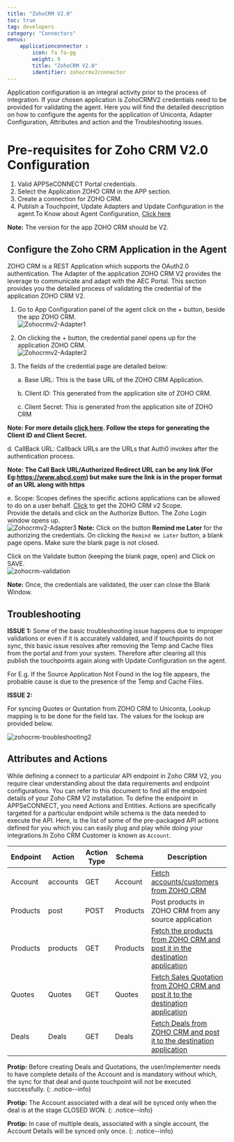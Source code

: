 ```yaml
---
title: "ZohoCRM V2.0"
toc: true
tag: developers
category: "Connectors"
menus: 
    applicationconnector : 
        icon: fa fa-gg
        weight: 9 
        title: "ZohoCRM V2.0"
        identifier: zohocrmv2connector
---
```


Application configuration is an integral activity prior to the process of integration. If your chosen application 
is ZohoCRMV2 credentials need to be provided for validating the agent. Here you will find the detailed description 
on how to configure the agents for the application of Uniconta, Adapter Configuration, Attributes and action and the 
Troubleshooting issues.

# Pre-requisites for Zoho CRM V2.0 Configuration 

1.	Valid APPSeCONNECT Portal credentials.
2.	Select the Application ZOHO CRM in the APP section.
3.	Create a connection for ZOHO CRM.
4.	Publish a Touchpoint, Update Adapters and Update Configuration in the agent.To Know about Agent Configuration, [Click here](/deployment/Deployment-Configuration/)

**Note:** The version for the app ZOHO CRM should be V2.


## Configure the Zoho CRM Application in the Agent

ZOHO CRM is a REST Application which supports the OAuth2.0 authentication. The Adapter of the application 
ZOHO CRM V2 provides the leverage to communicate and adapt with the AEC Portal. This section provides you the detailed process of validating the
credential of the application ZOHO CRM V2.

1.	Go to App Configuration panel of the agent click on the + button, beside the app ZOHO CRM.  
![Zohocrmv2-Adapter1](/staticfiles/connectors/media/application-connector/Zohocrmv2-Adapter1.png)

2.  On clicking the + button, the credential panel opens up for the application ZOHO CRM.  
![Zohocrmv2-Adapter2](/staticfiles/connectors/media/application-connector/Zohocrmv2-Adapter2.png)

3.  The fields of the credential page are detailed below:

    a.	Base URL: This is the base URL of the ZOHO CRM Application.	
    
    b.	Client ID: This generated from the application site of ZOHO CRM.
    
    c.	Client Secret:  This is generated from the application site of ZOHO CRM

**Note: For more details [click here](https://www.zoho.com/crm/help/developer/api/register-client.html).  Follow the steps for generating the Client ID and Client Secret.**

   d.  CallBack URL: Callback URLs are the URLs that Auth0 invokes after the authentication process.

**Note: The Call Back URL/Authorized Redirect URL can be any link (For Eg:https://www.abcd.com) but make sure the link is in the proper format of an URL along with https**

  e.   Scope: Scopes defines the specific actions applications can be allowed to do on a user behalf. [Click](https://www.zoho.com/crm/help/developer/api/oauth-overview.html#plink5) to get the ZOHO CRM v2 Scope.  
Provide the details and click on the Authorize Button. The Zoho Login window opens up.  
![Zohocrmv2-Adapter3](/staticfiles/connectors/media/application-connector/Zohocrmv2-Adapter3.png)
**Note:** Click on the button **Remind me Later** for the authorizing the credentials. On clicking
 the `Remind me Later` button, a blank page opens. Make sure the blank page is not closed. 

Click on the Validate button (keeping the blank page, open) and Click on SAVE.  
![zohocrm-validation](/staticfiles/connectors/media/application-connector/zohocrm-validation.png)

**Note:** Once, the credentials are validated, the user can close the Blank Window. 


## Troubleshooting

**ISSUE 1:**
Some of the basic troubleshooting issue happens due to improper validations or even if it is accurately validated,
and if touchpoints do not sync, this basic issue resolves after removing the Temp and Cache files from the 
portal and from your system. Therefore after clearing all this publish the touchpoints again along with 
Update Configuration on the agent.

For E.g. If the Source Application Not Found in the log file appears, the probable cause is due to the presence of the Temp and Cache Files.

**ISSUE 2:**

For syncing Quotes or Quotation from ZOHO CRM to Uniconta, Lookup mapping is to be done for the field tax. 
The values for the lookup are provided below.

![zohocrm-troubleshooting2](/staticfiles/connectors/media/application-connector/zohocrm-troubleshooting2.png)


## Attributes and Actions

While defining a connect to a particular API endpoint in Zoho CRM V2, you require clear understanding about the data requirements 
and endpoint configurations. You can refer to this document to find all the endpoint details of your Zoho CRM V2 installation. 
To define the endpoint in APPSeCONNECT, you need Actions and Entities. Actions are specifically targeted for a particular 
endpoint while schema is the data needed to execute the API. Here, is the list of some of the pre-packaged API actions defined 
for you which you can easily plug and play while doing your integrations.In Zoho CRM Customer is known as `Account`.

|Endpoint|Action|Action Type|Schema|Description|
|---|---|---|---|------|
|Account|accounts|GET|Account|[Fetch accounts/customers from ZOHO CRM](/connectors/Adding-Account-in-Zoho/)|
|Products|post|POST|Products|Post products in ZOHO CRM from any source application|
|Products|products|GET|Products|[Fetch the products from ZOHO CRM and post it in the destination application](https://www.zoho.com/crm/help/products/create-products.html)|
|Quotes|Quotes|GET|Quotes|[Fetch Sales Quotation from ZOHO CRM and post it to the destination application](https://www.zoho.com/crm/help/quotes/create-quotes.html#Create)|
|Deals|Deals|GET|Deals|[Fetch Deals from ZOHO CRM and post it to the destination application](https://www.zoho.com/crm/help/opportunities/create-opportunities.html#Create)|


**Protip:** Before creating Deals and Quotations, the user/implementer needs to have complete details of the Account
and is mandatory without which, the sync for that deal and quote touchpoint will not be executed successfully.
 {: .notice--info}
 
**Protip:** The Account associated with a deal will be synced only when the deal is at the stage CLOSED WON.
 {: .notice--info}

**Protip:** In case of multiple deals, associated with a single account, the Account Details will be synced 
only once.
{: .notice--info}
